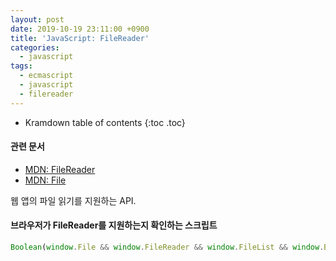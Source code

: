```yaml
---
layout: post
date: 2019-10-19 23:11:00 +0900
title: 'JavaScript: FileReader'
categories:
  - javascript
tags:
  - ecmascript
  - javascript
  - filereader
---
```


* Kramdown table of contents
{:toc .toc}

#### 관련 문서

- [MDN: FileReader](https://developer.mozilla.org/ko/docs/Web/API/FileReader)
- [MDN: File](https://developer.mozilla.org/ko/docs/Web/API/File)

웹 앱의 파일 읽기를 지원하는 API.


#### 브라우저가 FileReader를 지원하는지 확인하는 스크립트

```js
Boolean(window.File && window.FileReader && window.FileList && window.Blob)
```
